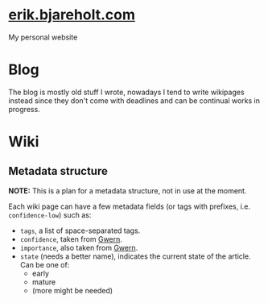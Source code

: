 [erik.bjareholt.com](http://erik.bjareholt.com/)
==================

My personal website

# Blog

The blog is mostly old stuff I wrote, nowadays I tend to write wikipages instead since they don't come with deadlines and can be continual works in progress.

# Wiki

## Metadata structure

**NOTE:** This is a plan for a metadata structure, not in use at the moment.

Each wiki page can have a few metadata fields (or tags with prefixes, i.e. `confidence-low`) such as:

 - `tags`, a list of space-separated tags.
 - `confidence`, taken from [Gwern](https://www.gwern.net/About#confidence-tags).
 - `importance`, also taken from [Gwern](https://www.gwern.net/About#importance-tags).
 - `state` (needs a better name), indicates the current state of the article. Can be one of:
   - early
   - mature
   - (more might be needed)

